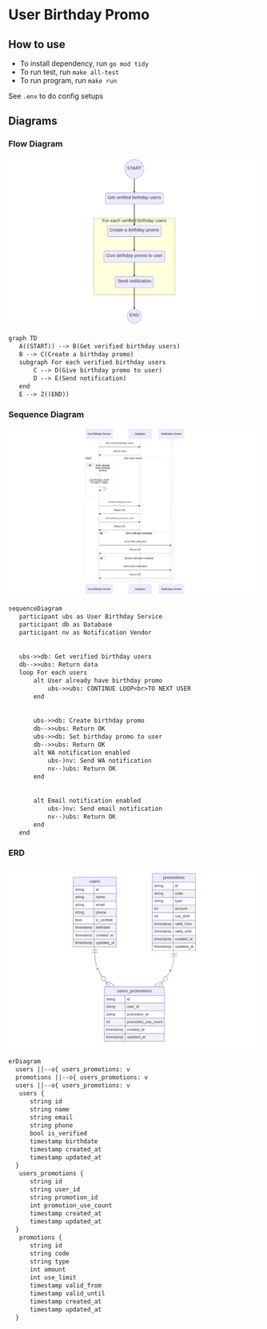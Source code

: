 # User Birthday Promo

## How to use

- To install dependency, run `go mod tidy`
- To run test, run `make all-test`
- To run program, run `make run`

See `.env` to do config setups

## Diagrams

### Flow Diagram

![flow diagram](./asset/flow_diagram.png)

```
graph TD
   A((START)) --> B(Get verified birthday users)
   B --> C(Create a birthday promo)
   subgraph For each verified birthday users
       C --> D(Give birthday promo to user)
       D --> E(Send notification)
   end
   E --> Z((END))
```

### Sequence Diagram

![sequence diagram](./asset/sequence_diagram.png)

```
sequenceDiagram
   participant ubs as User Birthday Service
   participant db as Database
   participant nv as Notification Vendor


   ubs->>db: Get verified birthday users
   db-->>ubs: Return data
   loop For each users
       alt User already have birthday promo
           ubs->>ubs: CONTINUE LOOP<br>TO NEXT USER
       end


       ubs->>db: Create birthday promo
       db-->>ubs: Return OK
       ubs->>db: Set birthday promo to user
       db-->>ubs: Return OK
       alt WA notification enabled
           ubs-)nv: Send WA notification
           nv--)ubs: Return OK
       end


       alt Email notification enabled
           ubs-)nv: Send email notification
           nv--)ubs: Return OK
       end
   end
```

### ERD

![erd](./asset/erd.png)

```
erDiagram
  users ||--o{ users_promotions: v
  promotions ||--o{ users_promotions: v
  users ||--o{ users_promotions: v
   users {
      string id
      string name
      string email
      string phone
      bool is_verified
      timestamp birthdate
      timestamp created_at
      timestamp updated_at
  }
   users_promotions {
      string id
      string user_id
      string promotion_id
      int promotion_use_count
      timestamp created_at
      timestamp updated_at
  }
   promotions {
      string id
      string code
      string type
      int amount
      int use_limit
      timestamp valid_from
      timestamp valid_until
      timestamp created_at
      timestamp updated_at
  }
```